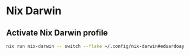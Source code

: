 # Nix Darwin

## Activate Nix Darwin profile

```bash
nix run nix-darwin -- switch --flake ~/.config/nix-darwin#eduardoay
```
